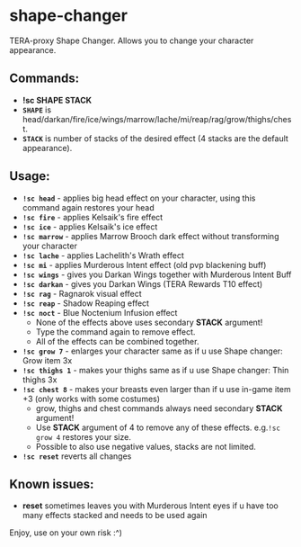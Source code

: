 # shape-changer
TERA-proxy Shape Changer. Allows you to change your character appearance.
## Commands: 
* **!sc SHAPE STACK** 
* **`SHAPE`** is head/darkan/fire/ice/wings/marrow/lache/mi/reap/rag/grow/thighs/chest.
* **`STACK`** is number of stacks of the desired effect (4 stacks are the default appearance).
## Usage:
* **`!sc head`**  - applies big head effect on your character, using this command again restores your head
* **`!sc fire`** - applies Kelsaik's fire effect
* **`!sc ice`** - applies Kelsaik's ice effect
* **`!sc marrow`** - applies Marrow Brooch dark effect without transforming your character
* **`!sc lache`** - applies Lachelith's Wrath effect
* **`!sc mi`** - applies Murderous Intent effect (old pvp blackening buff)
* **`!sc wings`**  - gives you Darkan Wings together with Murderous Intent Buff
* **`!sc darkan`** - gives you Darkan Wings (TERA Rewards T10 effect)
* **`!sc rag`** - Ragnarok visual effect
* **`!sc reap`** - Shadow Reaping effect
* **`!sc noct`** - Blue Noctenium Infusion effect
  * None of the effects above uses secondary **STACK** argument!
  * Type the command again to remove effect.
  * All of the effects can be combined together.
* **`!sc grow 7`** - enlarges your character same as if u use Shape changer: Grow item 3x
* **`!sc thighs 1`** - makes your thighs same as if u use Shape changer: Thin thighs 3x
* **`!sc chest 8`** - makes your breasts even larger than if u use in-game item +3 (only works with some costumes)
  * grow, thighs and chest commands always need secondary **STACK** argument!
  * Use **STACK** argument of 4 to remove any of these effects. e.g.`!sc grow 4` restores your size.
  * Possible to also use negative values, stacks are not limited.
* **`!sc reset`** reverts all changes
## Known issues:
* **reset** sometimes leaves you with Murderous Intent eyes if u have too many effects stacked and needs to be used again
 
 Enjoy, use on your own risk :^)
